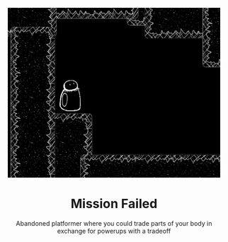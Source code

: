 <div align="center">

![](.media/banner.jpg)

# Mission Failed

Abandoned platformer where you could trade parts of your body in exchange for powerups with a tradeoff

</div>

